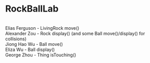 # RockBallLab
<br>
Elias Ferguson - LivingRock move()
<br>
Alexander Zou - Rock display() (and some Ball move()/display() for collisions)
<br>
Jiong Hao Wu - Ball move()
<br>
Eliza Wu - Ball display()
<br>
George Zhou - Thing isTouching()
